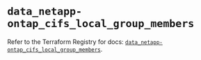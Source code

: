 # `data_netapp-ontap_cifs_local_group_members`

Refer to the Terraform Registry for docs: [`data_netapp-ontap_cifs_local_group_members`](https://registry.terraform.io/providers/netapp/netapp-ontap/2.3.0/docs/data-sources/cifs_local_group_members).

